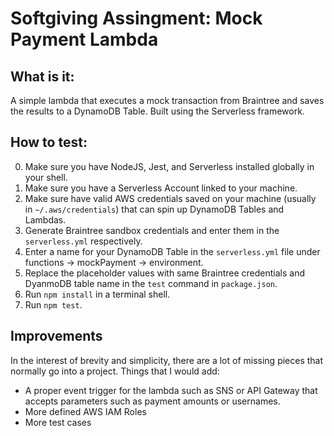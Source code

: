 # Softgiving Assingment: Mock Payment Lambda

## What is it:
A simple lambda that executes a mock transaction from Braintree and saves the results to a DynamoDB Table.  Built using the Serverless framework.

## How to test:
0. Make sure you have NodeJS, Jest, and Serverless installed globally in your shell.
1. Make sure you have a Serverless Account linked to your machine.
2. Make sure have valid AWS credentials saved on your machine (usually in `~/.aws/credentials`) that can spin up DynamoDB Tables and Lambdas.
3. Generate Braintree sandbox credentials and enter them in the `serverless.yml` respectively.
4. Enter a name for your DynamoDB Table in the `serverless.yml` file under functions -> mockPayment -> environment.
5. Replace the placeholder values with same Braintree credentials and DyanmoDB table name in the `test` command in `package.json`.
6. Run `npm install` in a terminal shell.
7. Run `npm test`.

## Improvements
In the interest of brevity and simplicity, there are a lot of missing pieces that normally go into a project.  Things that I would add:
* A proper event trigger for the lambda such as SNS or API Gateway that accepts parameters such as payment amounts or usernames.
* More defined AWS IAM Roles
* More test cases